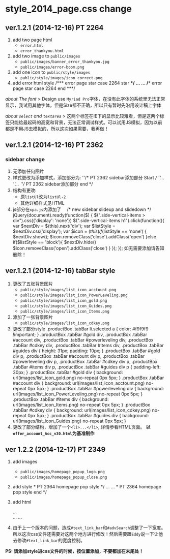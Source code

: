 # style\_2014\_page.css change

## ver.1.2.1 (2014-12-16) PT 2264
1. add two page html
	- `error.html`
	- `error_thankyou.html`
2. add two image to `public/images`
	- `public/images/banner_error_thankyou.jpg`
	- `public/images/error-boom.png`
3. add one icon to `public/style/images`
	- `public/style/images/icon_correct.png`
4. add error html style
		/**\* error page star case 2264 star **\*/
		...
		...
		/**\* error page star case 2264 end **\*/

_about The font_
	> Design use `Myriad Pro`字体，在没有此字体的系统里无法正常显示，我试用其他字体，但是Size都不正确，所以只有暂时先沿用设计稿上字体

_about `select` and `textarea`_
	> 这两个标签在IE下的显示比较难看，但是这两个标签只能给最起码的高宽和背景，无法正常调试样式。可以试用JS模拟，因为以前都是不用JS去模拟的，所以这次如果需要，我再做！

## ver.1.2.1 (2014-12-16) PT 2362
### sidebar change
1. 无添加任何图片
2. 样式更改为添加样式，添加部分为:
		''/* PT 2362 sidebar添加部分 Start */
		''...
		''...
		''/* PT 2362 sidebar添加部分 end */　
3. 结构有更改:
	- 原`listUl`改为`listUl-2` 
	- 其他详细样式见HTML
4. js部分在`xpa.js`内添加了　
		/\* new sidebar slideup and slidedown \*/
		jQuery(document).ready(function($) {
		  $(".side-vertical-items > div").css({'display': 'none'})
		  $(".side-vertical-items h1").click(function(){
		    var $nextDiv = $(this).next('div');
		    var $listStyle = $nextDiv.css('display');
		    var $icon = $(this)
		    if ($listStyle == 'none') {
		      $nextDiv.show();
		      $icon.removeClass('close').addClass('open')
		    }else if($listStyle == 'block'){
		      $nextDiv.hide()
		      $icon.removeClass('open').addClass('close')
		    }
		  });
		});
	如无需要添加请告知删除！

## ver.1.2.1 (2014-12-16) tabBar style
1. 更改了五张背景图片
	- `public/style/images/list_icon_acctount.png`
	- `public/style/images/list_icon_PowerLeveling.png`
	- `public/style/images/list_icon_gold.png`
	- `public/style/images/list_icon_Guides.png`
	- `public/style/images/list_icon_Items.png`
2. 添加了一张背景图片
	- `public/style/images/list_icon_cdkey.png`
3. 更改了部分style
		.productBox .tabBar li.selected a {
		   color: #f9f9f9 !important;
		 }
		 .productBox .tabBar #gold div, .productBox .tabBar #account div, .productBox .tabBar #powerleveling div, .productBox .tabBar #cdkey div, .productBox .tabBar #items div, .productBox .tabBar #guides div {
		   height: 31px;
		   padding: 10px;
		 }
		 .productBox .tabBar #gold div p, .productBox .tabBar #account div p, .productBox .tabBar #powerleveling div p, .productBox .tabBar #cdkey div p, .productBox .tabBar #items div p, .productBox .tabBar #guides div p {
		   padding-left: 30px;
		 }
		 .productBox .tabBar #gold div {
		   background: url(images/list\_icon\_gold.png) no-repeat 0px 5px;
		 }
		 .productBox .tabBar #account div {
		   background: url(images/list\_icon\_acctount.png) no-repeat 0px 5px;
		 }
		 .productBox .tabBar #powerleveling div {
		   background: url(images/list\_icon\_PowerLeveling.png) no-repeat 0px 5px;
		 }
		 .productBox .tabBar #items div {
		   background: url(images/list\_icon\_Items.png) no-repeat 0px 5px;
		 }
		 .productBox .tabBar #cdkey div {
		   background: url(images/list\_icon\_cdkey.png) no-repeat 0px 5px;
		 }
		 .productBox .tabBar #guides div {
		   background: url(images/list\_icon\_Guides.png) no-repeat 0px 5px;
		 }
4. 更改了部分结构，增加了一个`<li>...</li>`, 详情参看HTML页面。
	**以`offer_account_Acc_v30.html`为基准制作**


## ver 1.2.2 (2014-12-17) PT 2349

1. add images 
	- `public/images/homepage_popup_logo.png`
	- `public/images/homepage_popup_close.png`

2. add style
		\* PT 2364 homepage pop style \*/
		...
		…
		\* PT 2364 homepage pop style end \*/
3. add html
	<div class="middleMain">
	  <div id="homepage-pop">
	  ...
	  </div>
	...
	...
	</div>
4. 由于上一个版本的问题，造成`#text_link_bar`和`#advSearch`调整了一下宽度。所以这次css文件还需要对这两个地方进行修改！然后需要跟`Eddy`说一下让他去修改`#text_link_bar`的宽度控制。

**PS: 请添加style进css文件的时候，按位置添加，不要都加在末尾处！**